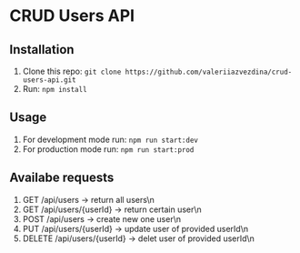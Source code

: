 # CRUD Users API

## Installation
1. Clone this repo:
```git clone https://github.com/valeriiazvezdina/crud-users-api.git```
2. Run:
```npm install```

## Usage
1. For development mode run:
```npm run start:dev```
2. For production mode run:
```npm run start:prod```

## Availabe requests
1. GET /api/users -> return all users\n
2. GET /api/users/{userId} -> return certain user\n
3. POST /api/users -> create new one user\n
4. PUT /api/users/{userId} -> update user of provided userId\n
5. DELETE /api/users/{userId} -> delet user of provided userId\n
